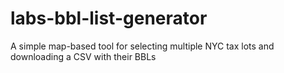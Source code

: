 # labs-bbl-list-generator
A simple map-based tool for selecting multiple NYC tax lots and downloading a CSV with their BBLs
